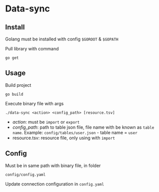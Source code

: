 Data-sync
===

Install
---
Golang must be installed with config `$GOROOT` & `$GOPATH`

Pull library with command

```
go get
```

Usage
---
Build project

```
go build
```

Execute binary file with args

```
./data-sync <action> <config_path> [resource.tsv]
```

- *action*: must be `import` or `export`
- *config_path*: path to table json file, file name with be known as `table name`. Example: `config/tables/user.json` - table name = `user`
- resource.tsv: resource file, only using with `import`

Config
---
Must be in same path with binary file, in folder

```
config/config.yaml
```

Update connection configuration in `config.yaml`